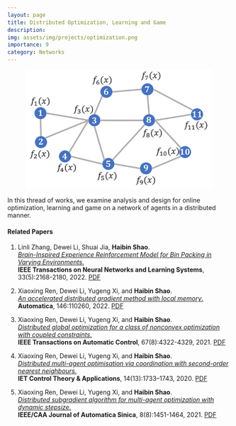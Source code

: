```yaml
---
layout: page
title: Distributed Optimization, Learning and Game
description:  
img: assets/img/projects/optimization.png
importance: 9
category: Networks
---
```


<div align="center"><img src="/assets/img/images/research/optimization/optimization.png" style="zoom:70%;" /></div>

In this thread of works, we examine analysis and design for online optimization, learning and game on a network of agents in a distributed manner.

#### Related Papers
 
1. Linli Zhang, Dewei Li, Shuai Jia, **Haibin Shao**.    
   [*Brain-Inspired Experience Reinforcement Model for Bin Packing in Varying Environments*.](https://ieeexplore.ieee.org/document/9698837)    
   **IEEE Transactions on Neural Networks and Learning Systems**, 33(5):2168-2180, 2022. [PDF](https://ieeexplore.ieee.org/document/9698837)
   
2. Xiaoxing Ren, Dewei Li, Yugeng Xi, and **Haibin Shao**.    
   [*An accelerated distributed gradient method with local memory*.](https://doi.org/10.1016/j.automatica.2022.110260)    
   **Automatica**, 146:110260, 2022. [PDF](https://doi.org/10.1016/j.automatica.2022.110260)

3. Xiaoxing Ren, Dewei Li, Yugeng Xi, and **Haibin Shao**.    
   [*Distributed global optimization for a class of nonconvex optimization with coupled constraints*.](https://ieeexplore.ieee.org/document/9547726)    
   **IEEE Transactions on Automatic Control**, 67(8):4322-4329, 2021. [PDF](https://ieeexplore.ieee.org/document/9547726)

4. Xiaoxing Ren, Dewei Li, Yugeng Xi, and **Haibin Shao**.    
   [*Distributed multi-agent optimisation via coordination with second-order nearest neighbours.*](https://digital-library.theiet.org/content/journals/10.1049/iet-cta.2019.0708)  
   **IET Control Theory & Applications**, 14(13):1733–1743, 2020. [PDF](https://digital-library.theiet.org/content/journals/10.1049/iet-cta.2019.0708)

5. Xiaoxing Ren, Dewei Li, Yugeng Xi, and **Haibin Shao**.    
   [*Distributed subgradient algorithm for multi-agent optimization with dynamic stepsize.*](https://ieeexplore.ieee.org/abstract/document/9358456)  
   **IEEE/CAA Journal of Automatica Sinica**, 8(8):1451-1464, 2021. [PDF](https://ieeexplore.ieee.org/abstract/document/9358456)
